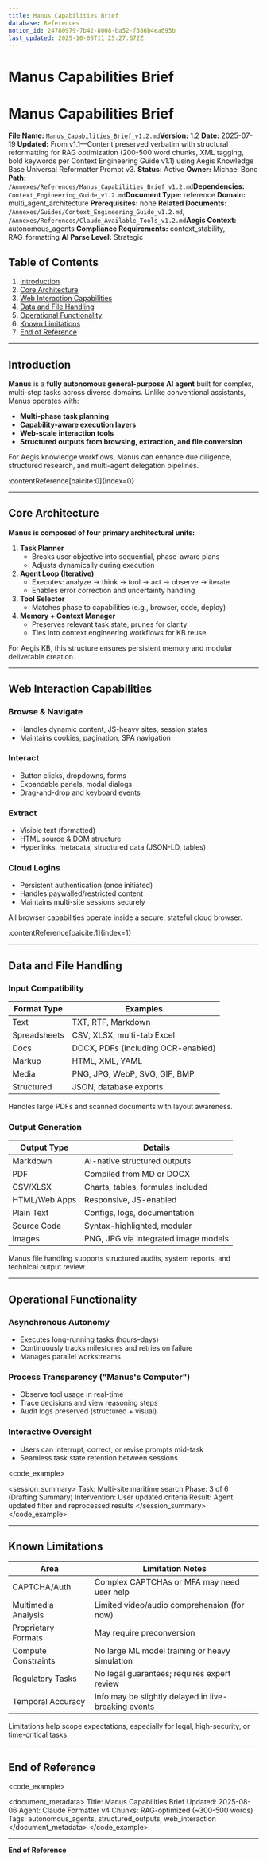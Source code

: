 ```yaml
---
title: Manus Capabilities Brief
database: References
notion_id: 24780979-7b42-8008-ba52-f386b4ea695b
last_updated: 2025-10-05T11:25:27.672Z
---
```


# Manus Capabilities Brief


# Manus Capabilities Brief


**File Name:** `Manus_Capabilities_Brief_v1.2.md`**Version:** 1.2
**Date:** 2025-07-19
**Updated:** From v1.1—Content preserved verbatim with structural reformatting for RAG optimization (200-500 word chunks, XML tagging, bold keywords per Context Engineering Guide v1.1) using Aegis Knowledge Base Universal Reformatter Prompt v3.
**Status:** Active
**Owner:** Michael Bono
**Path:** `/Annexes/References/Manus_Capabilities_Brief_v1.2.md`**Dependencies:** `Context_Engineering_Guide_v1.2.md`**Document Type:** reference
**Domain:** multi\_agent\_architecture
**Prerequisites:** none
**Related Documents:** `/Annexes/Guides/Context_Engineering_Guide_v1.2.md`, `/Annexes/References/Claude_Available_Tools_v1.2.md`**Aegis Context:** autonomous\_agents
**Compliance Requirements:** context\_stability, RAG\_formatting
**AI Parse Level:** Strategic


## Table of Contents

1. [Introduction](https://www.notion.so/238809797b42800ea6e4c1bd26f0188c?v=238809797b4280ac969e000c00cadd67&p=247809797b428008ba52f386b4ea695b&pm=s#introduction)
2. [Core Architecture](https://www.notion.so/238809797b42800ea6e4c1bd26f0188c?v=238809797b4280ac969e000c00cadd67&p=247809797b428008ba52f386b4ea695b&pm=s#core-architecture)
3. [Web Interaction Capabilities](https://www.notion.so/238809797b42800ea6e4c1bd26f0188c?v=238809797b4280ac969e000c00cadd67&p=247809797b428008ba52f386b4ea695b&pm=s#web-interaction-capabilities)
4. [Data and File Handling](https://www.notion.so/238809797b42800ea6e4c1bd26f0188c?v=238809797b4280ac969e000c00cadd67&p=247809797b428008ba52f386b4ea695b&pm=s#data-and-file-handling)
5. [Operational Functionality](https://www.notion.so/238809797b42800ea6e4c1bd26f0188c?v=238809797b4280ac969e000c00cadd67&p=247809797b428008ba52f386b4ea695b&pm=s#operational-functionality)
6. [Known Limitations](https://www.notion.so/238809797b42800ea6e4c1bd26f0188c?v=238809797b4280ac969e000c00cadd67&p=247809797b428008ba52f386b4ea695b&pm=s#known-limitations)
7. [End of Reference](https://www.notion.so/238809797b42800ea6e4c1bd26f0188c?v=238809797b4280ac969e000c00cadd67&p=247809797b428008ba52f386b4ea695b&pm=s#end-of-reference)

---


## Introduction


**Manus** is a **fully autonomous general-purpose AI agent** built for complex, multi-step tasks across diverse domains. Unlike conventional assistants, Manus operates with:

- **Multi-phase task planning**
- **Capability-aware execution layers**
- **Web-scale interaction tools**
- **Structured outputs from browsing, extraction, and file conversion**

<context>


For Aegis knowledge workflows, Manus can enhance due diligence, structured research, and multi-agent delegation pipelines.


</context>:contentReference[oaicite:0]{index=0}


---


## Core Architecture


**Manus is composed of four primary architectural units:**

1. **Task Planner**
    - Breaks user objective into sequential, phase-aware plans
    - Adjusts dynamically during execution
2. **Agent Loop (Iterative)**
    - Executes: analyze → think → tool → act → observe → iterate
    - Enables error correction and uncertainty handling
3. **Tool Selector**
    - Matches phase to capabilities (e.g., browser, code, deploy)
4. **Memory + Context Manager**
    - Preserves relevant task state, prunes for clarity
    - Ties into context engineering workflows for KB reuse

<important>


For Aegis KB, this structure ensures persistent memory and modular deliverable creation.


</important>


---


## Web Interaction Capabilities


### Browse & Navigate

- Handles dynamic content, JS-heavy sites, session states
- Maintains cookies, pagination, SPA navigation

### Interact

- Button clicks, dropdowns, forms
- Expandable panels, modal dialogs
- Drag-and-drop and keyboard events

### Extract

- Visible text (formatted)
- HTML source & DOM structure
- Hyperlinks, metadata, structured data (JSON-LD, tables)

### Cloud Logins

- Persistent authentication (once initiated)
- Handles paywalled/restricted content
- Maintains multi-site sessions securely

<answer>


All browser capabilities operate inside a secure, stateful cloud browser.


</answer>:contentReference[oaicite:1]{index=1}


---


## Data and File Handling


### Input Compatibility


| Format Type  | Examples                           |
| ------------ | ---------------------------------- |
| Text         | TXT, RTF, Markdown                 |
| Spreadsheets | CSV, XLSX, multi-tab Excel         |
| Docs         | DOCX, PDFs (including OCR-enabled) |
| Markup       | HTML, XML, YAML                    |
| Media        | PNG, JPG, WebP, SVG, GIF, BMP      |
| Structured   | JSON, database exports             |


<important>


Handles large PDFs and scanned documents with layout awareness.


</important>


### Output Generation


| Output Type   | Details                              |
| ------------- | ------------------------------------ |
| Markdown      | AI-native structured outputs         |
| PDF           | Compiled from MD or DOCX             |
| CSV/XLSX      | Charts, tables, formulas included    |
| HTML/Web Apps | Responsive, JS-enabled               |
| Plain Text    | Configs, logs, documentation         |
| Source Code   | Syntax-highlighted, modular          |
| Images        | PNG, JPG via integrated image models |


<thinking>


Manus file handling supports structured audits, system reports, and technical output review.


</thinking>


---


## Operational Functionality


### Asynchronous Autonomy

- Executes long-running tasks (hours–days)
- Continuously tracks milestones and retries on failure
- Manages parallel workstreams

### Process Transparency ("Manus's Computer")

- Observe tool usage in real-time
- Trace decisions and view reasoning steps
- Audit logs preserved (structured + visual)

### Interactive Oversight

- Users can interrupt, correct, or revise prompts mid-task
- Seamless task state retention between sessions

\<code\_example>


\<session\_summary>
Task: Multi-site maritime search
Phase: 3 of 6 (Drafting Summary)
Intervention: User updated criteria
Result: Agent updated filter and reprocessed results
\</session\_summary>
\</code\_example>


---


## Known Limitations


| Area                | Limitation Notes                                     |
| ------------------- | ---------------------------------------------------- |
| CAPTCHA/Auth        | Complex CAPTCHAs or MFA may need user help           |
| Multimedia Analysis | Limited video/audio comprehension (for now)          |
| Proprietary Formats | May require preconversion                            |
| Compute Constraints | No large ML model training or heavy simulation       |
| Regulatory Tasks    | No legal guarantees; requires expert review          |
| Temporal Accuracy   | Info may be slightly delayed in live-breaking events |


<important>


Limitations help scope expectations, especially for legal, high-security, or time-critical tasks.


</important>


---


## End of Reference


\<code\_example>


\<document\_metadata>
Title: Manus Capabilities Brief
Updated: 2025-08-06
Agent: Claude Formatter v4
Chunks: RAG-optimized (\~300-500 words)
Tags: autonomous\_agents, structured\_outputs, web\_interaction
\</document\_metadata>
\</code\_example>


---


**End of Reference**

